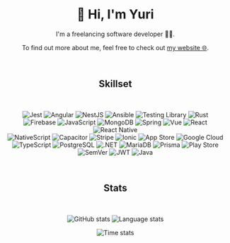 <div align="center">

  <h1 align="center"><strong>👋 Hi, I'm Yuri</strong></h1>

  <p>
    I'm a freelancing software developer 👩‍💻.
  </p>
  <p>
    To find out more about me, feel free to check out <a href="https://yuri.li">my website 🌐</a>.
  </p>
<br/>

## Skillset
<br/>

![Jest](https://img.shields.io/badge/Jest-c21325?style=flat-square&logo=jest&logoColor=FFF)
![Angular](https://img.shields.io/badge/Angular-dd0031?style=flat-square&logo=angular&logoColor=FFF)
![NestJS](https://img.shields.io/badge/NestJS-E0234E?style=flat-square&logo=nestjs&logoColor=FFF)
![Ansible](https://img.shields.io/badge/Ansible-ee0000?style=flat-square&logo=ansible&logoColor=FFF)
![Testing Library](https://img.shields.io/badge/Testing%20Library-e33332?style=flat-square&logo=testinglibrary&logoColor=FFF)
![Rust](https://img.shields.io/badge/Rust-e37d2f?style=flat-square&logo=rust&logoColor=FFF)<br/>
![Firebase](https://img.shields.io/badge/Firebase-ffca28?style=flat-square&logo=firebase&logoColor=FFF)
![JavaScript](https://img.shields.io/badge/JavaScript-f7df1e?style=flat-square&logo=javascript&logoColor=FFF)
![MongoDB](https://img.shields.io/badge/MongoDB-47a248?style=flat-square&logo=mongodb&logoColor=FFF)
![Spring](https://img.shields.io/badge/Spring-6db33f?style=flat-square&logo=spring&logoColor=FFF)
![Vue](https://img.shields.io/badge/Vue-4fc08d?style=flat-square&logo=vuedotjs&logoColor=FFF)
![React](https://img.shields.io/badge/React-61dafb?style=flat-square&logo=react&logoColor=FFF)
![React Native](https://img.shields.io/badge/React%20Native-61DAFB?style=flat-square&logo=react&logoColor=FFF)<br/>
![NativeScript](https://img.shields.io/badge/NativeScript-65adf1?style=flat-square&logo=nativescript&logoColor=FFF)
![Capacitor](https://img.shields.io/badge/Capacitor-119eff?style=flat-square&logo=capacitor&logoColor=FFF)
![Stripe](https://img.shields.io/badge/Stripe-008cdd?style=flat-square&logo=stripe&logoColor=FFF)
![Ionic](https://img.shields.io/badge/Ionic-3880ff?style=flat-square&logo=ionic&logoColor=FFF)
![App Store](https://img.shields.io/badge/App%20Store-0d96f6?style=flat-square&logo=appstore&logoColor=FFF)
![Google Cloud](https://img.shields.io/badge/Google%20Cloud-4285f4?style=flat-square&logo=googlecloud&logoColor=FFF)<br/>
![TypeScript](https://img.shields.io/badge/TypeScript-3178c6?style=flat-square&logo=TypeScript&logoColor=FFF)
![PostgreSQL](https://img.shields.io/badge/PostgreSQL-4169e1?style=flat-square&logo=postgresql&logoColor=FFF)
![.NET](https://img.shields.io/badge/.NET-512BD4?style=flat-square&logo=dotnet&logoColor=FFF)
![MariaDB](https://img.shields.io/badge/MariaDB-003545?style=flat-square&logo=mariadb&logoColor=FFF)
![Prisma](https://img.shields.io/badge/Prisma-2d3748?style=flat-square&logo=prisma&logoColor=FFF)
![Play Store](https://img.shields.io/badge/Play%20Store-414141?style=flat-square&logo=googleplay&logoColor=FFF)<br/>
![SemVer](https://img.shields.io/badge/SemVer-3f4551?style=flat-square&logo=semver&logoColor=FFF)
![JWT](https://img.shields.io/badge/JWT-000?style=flat-square&logo=jsonwebtokens&logoColor=FFF)
![Java](https://img.shields.io/badge/Java-000?style=flat-square&logo=openjdk&logoColor=FFF)

<br/>
</div>
<div align="center">

## Stats
<br/>

![GitHub stats](https://github-readme-stats-tau-ecru-96.vercel.app/api?username=yuri-becker&show_icons=true&theme=transparent&text_color=f67280&title_color=f67280&icon_color=f67280&hide_border=true&hide_rank=true&custom_title=Github%20Stats)
![Language stats](https://github-readme-stats-tau-ecru-96.vercel.app/api/top-langs?username=yuri-becker&show_icons=true&theme=transparent&text_color=f67280&title_color=f67280&icon_color=f67280&hide_border=true&hide_rank=true&layout=donut)
<br/>

![Time stats](https://github-readme-stats-tau-ecru-96.vercel.app/api/wakatime?username=f2592122-f8d5-4891-b463-6d231d28ea8a&show_icons=true&theme=transparent&text_color=f67280&title_color=f67280&icon_color=f67280&hide_border=true&hide_rank=true&layout=compact)
</div>

